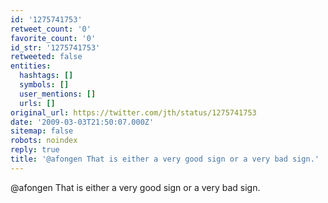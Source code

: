 ```yaml
---
id: '1275741753'
retweet_count: '0'
favorite_count: '0'
id_str: '1275741753'
retweeted: false
entities:
  hashtags: []
  symbols: []
  user_mentions: []
  urls: []
original_url: https://twitter.com/jth/status/1275741753
date: '2009-03-03T21:50:07.000Z'
sitemap: false
robots: noindex
reply: true
title: '@afongen That is either a very good sign or a very bad sign.'
---
```


@afongen That is either a very good sign or a very bad sign.